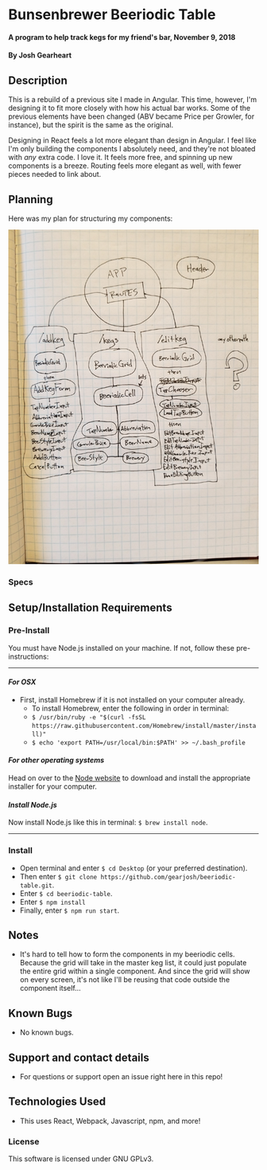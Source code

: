 # Bunsenbrewer Beeriodic Table

#### A program to help track kegs for my friend's bar, November 9, 2018

#### By Josh Gearheart

## Description

This is a rebuild of a previous site I made in Angular.  This time, however, I'm designing it to fit more closely with how his actual bar works.  Some of the previous  elements have been changed (ABV became Price per Growler, for instance), but the spirit is the same as the original.

Designing in React feels a lot more elegant than design in Angular.  I feel like I'm only building the components I absolutely need, and they're not bloated with _any_ extra code.  I love it.  It feels more free, and spinning up new components is a breeze.  Routing feels more elegant as well, with fewer pieces needed to link about.

## Planning

Here was my plan for structuring my components:

![component structure drawing](https://raw.githubusercontent.com/gearjosh/beeriodic-table/master/src/img/component-structure.jpg)

### Specs

## Setup/Installation Requirements

### Pre-Install

You must have Node.js installed on your machine. If not, follow these pre-instructions:

****

#### _For OSX_

- First, install Homebrew if it is not installed on your computer already.
  - To install Homebrew, enter the following in order in terminal:
  - `$ /usr/bin/ruby -e "$(curl -fsSL https://raw.githubusercontent.com/Homebrew/install/master/install)"`
  - `$ echo 'export PATH=/usr/local/bin:$PATH' >> ~/.bash_profile`

#### _For other operating systems_

Head on over to the [Node website](https://nodejs.org/en/download/) to download and install the appropriate installer for your computer.

#### _Install Node.js_

Now install Node.js like this in terminal: `$ brew install node`.

****

### Install

- Open terminal and enter `$ cd Desktop` (or your preferred destination).
- Then enter `$ git clone https://github.com/gearjosh/beeriodic-table.git`.
- Enter `$ cd beeriodic-table`.
- Enter `$ npm install`
- Finally, enter `$ npm run start`.

## Notes
- It's hard to tell how to form the components in my beeriodic cells.  Because the grid will take in the master keg list, it could just populate the entire grid within a single component.  And since the grid will show on every screen, it's not like I'll be reusing that code outside the component itself...

## Known Bugs
- No known bugs.

## Support and contact details
- For questions or support open an issue right here in this repo!

## Technologies Used
- This uses React, Webpack, Javascript, npm, and more!

### License
This software is licensed under GNU GPLv3.

